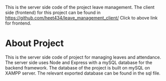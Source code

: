 This is the server side code of the project leave management.
The client side (frontend) for this project can be found in https://github.com/heet434/leave_management_client/
Click to above link for frontend. 
# About Project
This is the server side code of project for managing leaves and attendance. The server side uses Node and Express with a mySQL database for the backend framework. The database of the project is built on mySQL on XAMPP server. The relevant exported database can be found in the sql file.
